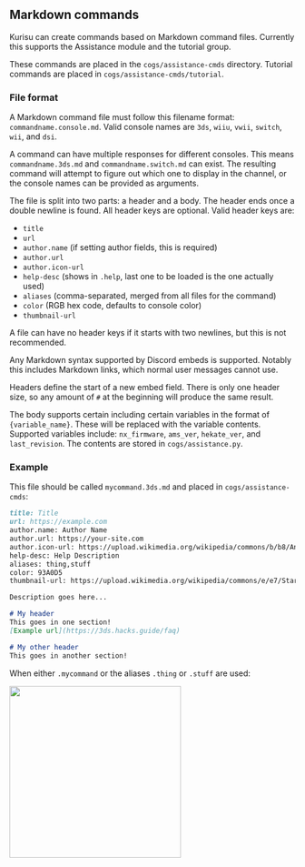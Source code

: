 ## Markdown commands
Kurisu can create commands based on Markdown command files. Currently this supports the Assistance module and the tutorial group.

These commands are placed in the `cogs/assistance-cmds` directory. Tutorial commands are placed in `cogs/assistance-cmds/tutorial`.

### File format
A Markdown command file must follow this filename format: `commandname.console.md`. Valid console names are `3ds`, `wiiu`, `vwii`, `switch`, `wii`, and `dsi`.

A command can have multiple responses for different consoles. This means `commandname.3ds.md` and `commandname.switch.md` can exist. The resulting command will attempt to figure out which one to display in the channel, or the console names can be provided as arguments.

The file is split into two parts: a header and a body. The header ends once a double newline is found. All header keys are optional. Valid header keys are:
* `title`
* `url`
* `author.name` (if setting author fields, this is required)
* `author.url`
* `author.icon-url`
* `help-desc` (shows in `.help`, last one to be loaded is the one actually used)
* `aliases` (comma-separated, merged from all files for the command)
* `color` (RGB hex code, defaults to console color)
* `thumbnail-url`

A file can have no header keys if it starts with two newlines, but this is not recommended.

Any Markdown syntax supported by Discord embeds is supported. Notably this includes Markdown links, which normal user messages cannot use.

Headers define the start of a new embed field. There is only one header size, so any amount of `#` at the beginning will produce the same result.

The body supports certain including certain variables in the format of `{variable_name}`. These will be replaced with the variable contents. Supported variables include: `nx_firmware`, `ams_ver`, `hekate_ver`, and `last_revision`. The contents are stored in `cogs/assistance.py`.

### Example

This file should be called `mycommand.3ds.md` and placed in `cogs/assistance-cmds`:

```md
title: Title
url: https://example.com
author.name: Author Name
author.url: https://your-site.com
author.icon-url: https://upload.wikimedia.org/wikipedia/commons/b/b8/Anagallis_arvensis_2.jpg
help-desc: Help Description
aliases: thing,stuff
color: 93A0D5
thumbnail-url: https://upload.wikimedia.org/wikipedia/commons/e/e7/Starr_070302-5063_Merremia_tuberosa.jpg

Description goes here...

# My header
This goes in one section!
[Example url](https://3ds.hacks.guide/faq)

# My other header
This goes in another section!
```

When either `.mycommand` or the aliases `.thing` or `.stuff` are used:

<img src="https://github.com/nh-server/Kurisu/raw/main/example-embed.png" width="302">
